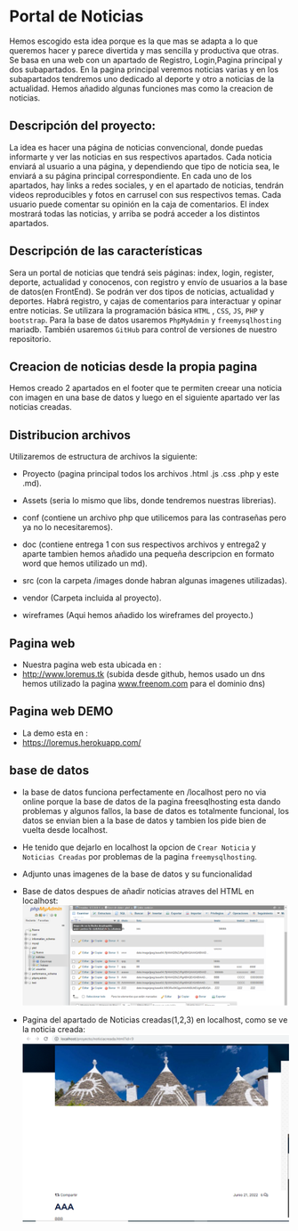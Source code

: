 # Portal de Noticias

Hemos escogido esta idea porque es la que mas se adapta a lo que queremos hacer y parece divertida y mas sencilla y productiva que otras.
Se basa en una web con un apartado de Registro, Login,Pagina principal y dos subapartados.
En la pagina principal veremos noticias varias y en los subapartados tendremos uno dedicado al deporte y otro a noticias de la actualidad.
Hemos añadido algunas funciones mas como la creacion de noticias.

## Descripción del proyecto:

La idea es hacer una página de noticias convencional, donde puedas informarte y ver las noticias en sus respectivos apartados. Cada noticia enviará al usuario a una página, y dependiendo que tipo de noticia sea, le enviará a su página principal correspondiente. En cada uno de los apartados, hay links a redes sociales, y en el apartado de noticias, tendrán videos reproducibles y fotos en carrusel con sus respectivos temas. Cada usuario puede comentar su opinión en la caja de comentarios. El index mostrará todas las noticias, y arriba se podrá acceder a los distintos apartados.

## Descripción de las características

Sera un portal de noticias que tendrá seis páginas: index, login, register, deporte, actualidad y conocenos, con registro y envío de usuarios a la base de datos(en FrontEnd). Se podrán ver dos tipos de noticias, actualidad y deportes. Habrá registro, y cajas de comentarios para interactuar y opinar entre noticias. Se utilizara la programación básica `HTML` , `CSS`, `JS`, `PHP` y `bootstrap`. Para la base de datos usaremos `PhpMyAdmin` y `freemysqlhosting` mariadb. También usaremos `GitHub` para control de versiones de nuestro repositorio.

## Creacion de noticias desde la propia pagina

Hemos creado 2 apartados en el footer que te permiten creear una noticia con imagen en una base de datos y luego en el siguiente apartado ver las noticias creadas.

## Distribucion archivos

Utilizaremos de estructura de archivos la siguiente:

- Proyecto (pagina principal todos los archivos .html .js .css .php y este .md).

- Assets (seria lo mismo que libs, donde tendremos nuestras librerias).

- conf (contiene un archivo php que utilicemos para las contraseñas pero ya no lo necesitaremos).

- doc (contiene entrega 1 con sus respectivos archivos y entrega2 y aparte tambien hemos añadido una pequeña descripcion en formato word que hemos utilizado un md).

- src (con la carpeta /images donde habran algunas imagenes utilizadas).

- vendor (Carpeta incluida al proyecto).

- wireframes (Aqui hemos añadido los wireframes del proyecto.)

## Pagina web

- Nuestra pagina web esta ubicada en :
- http://www.loremus.tk (subida desde github, hemos usado un dns hemos utilizado la pagina www.freenom.com para el dominio dns)

## Pagina web DEMO

- La demo esta en :
- https://loremus.herokuapp.com/

## base de datos

- la base de datos funciona perfectamente en /localhost pero no via online porque la base de datos de la pagina freesqlhosting esta dando problemas y algunos fallos, la base de datos es totalmente funcional, los datos se envian bien a la base de datos y tambien los pide bien de vuelta desde localhost.

- He tenido que dejarlo en localhost la opcion de `Crear Noticia` y `Noticias Creadas` por problemas de la pagina `freemysqlhosting`.

- Adjunto unas imagenes de la base de datos y su funcionalidad

- Base de datos despues de añadir noticias atraves del HTML en localhost:
  ![Basededatos](./src/images/basededatos.png)

- Pagina del apartado de Noticias creadas(1,2,3) en localhost, como se ve la noticia creada:
  ![Basededatospagina](./src/images/basededatos1.png)
